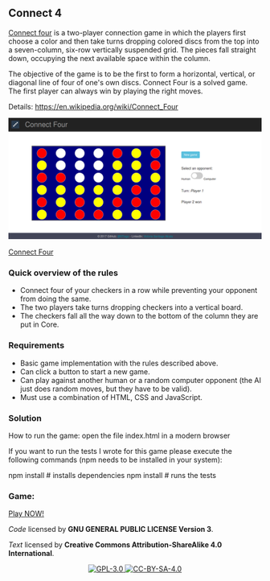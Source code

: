 ## Connect 4

[Connect four](https://stiago.github.io/connect-4/) is a two-player connection game in which the players first choose a color and then take turns dropping colored discs from the top into a seven-column, six-row vertically suspended grid. The pieces fall straight down, occupying the next available space within the column. 

The objective of the game is to be the first to form a horizontal, vertical, or diagonal line of four of one's own discs. Connect Four is a solved game. The first player can always win by playing the right moves.

Details: https://en.wikipedia.org/wiki/Connect_Four

![Connect-four](https://github.com/STiago/connect-4/blob/master/images/connect-4.png)

[Connect Four](https://stiago.github.io/connect-4/)


### Quick overview of the rules

- Connect four of your checkers in a row while preventing your opponent from doing the same.
- The two players take turns dropping checkers into a vertical board.
- The checkers fall all the way down to the bottom of the column they are put in Core.


### Requirements

- Basic game implementation with the rules described above.
- Can click a button to start a new game.
- Can play against another human or a random computer opponent (the AI just does random moves, but they have to be valid).
- Must use a combination of HTML, CSS and JavaScript.


### Solution

How to run the game: open the file index.html in a modern browser 

If you want to run the tests I wrote for this game please execute the following commands (npm needs to be installed in your system):

npm install # installs dependencies 
npm install # runs the tests 


### Game: 

[Play NOW!](https://stiago.github.io/connect-4/)




_Code_ licensed by **GNU GENERAL PUBLIC LICENSE Version 3**.

_Text_ licensed by **Creative Commons Attribution-ShareAlike 4.0 International**.

<p align="center">
<a href="http://www.gnu.org/licenses/gpl-3.0.html">
<img alt="GPL-3.0" src="https://dl.dropboxusercontent.com/s/t0ylvis7f1stcu7/GPL-3.0.png">
</a>
<a href="https://creativecommons.org/licenses/by-sa/4.0/legalcode">
<img alt="CC-BY-SA-4.0" src="https://dl.dropboxusercontent.com/s/sb421l5usayaigo/CC-BY-SA-4.0.png">
</a>
</p>
